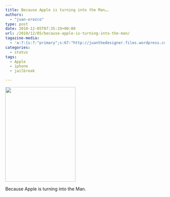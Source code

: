 ```yaml
---
title: Because Apple is turning into the Man….
authors: 
  - "juan-orozco"
type: post
date: 2010-12-05T07:35:19+00:00
url: /2010/12/05/because-apple-is-turning-into-the-man/
tagazine-media:
  - 'a:7:{s:7:"primary";s:67:"http://juanthedesigner.files.wordpress.com/2010/12/crw_4885-crw.jpg";s:6:"images";a:1:{s:67:"http://juanthedesigner.files.wordpress.com/2010/12/crw_4885-crw.jpg";a:6:{s:8:"file_url";s:67:"http://juanthedesigner.files.wordpress.com/2010/12/crw_4885-crw.jpg";s:5:"width";s:3:"594";s:6:"height";s:3:"800";s:4:"type";s:5:"image";s:4:"area";s:6:"475200";s:9:"file_path";s:0:"";}}s:6:"videos";a:0:{}s:11:"image_count";s:1:"1";s:6:"author";s:7:"8033531";s:7:"blog_id";s:8:"17975075";s:9:"mod_stamp";s:19:"2010-12-05 07:35:19";}'
categories:
  - status
tags:
  - Apple
  - iphone
  - jailbreak

---
```

<a href="http://juanthedesigner.wordpress.com/?attachment_id=2623" rel="attachment wp-att-2623"><img src="http://juanthedesigner.files.wordpress.com/2010/12/crw_4885-crw.jpg?w=222&#038;resize=222%2C300" alt="" title="CRW_4885.CRW" width="222" height="300" class="alignleft size-medium wp-image-2623" data-recalc-dims="1" /></a>
  
Because Apple is turning into the Man.